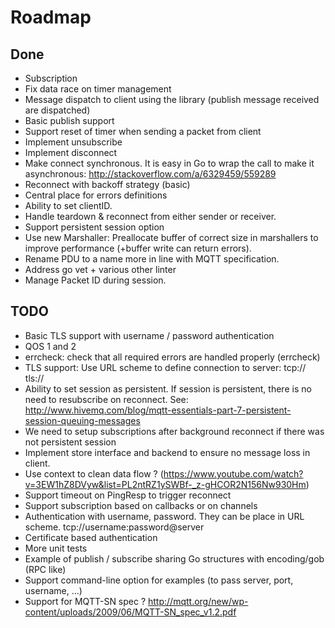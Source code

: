 # Roadmap

## Done

+ Subscription
+ Fix data race on timer management
+ Message dispatch to client using the library (publish message
  received are dispatched)
+ Basic publish support
+ Support reset of timer when sending a packet from client
+ Implement unsubscribe
+ Implement disconnect
+ Make connect synchronous. It is easy in Go to wrap the call to make it asynchronous: http://stackoverflow.com/a/6329459/559289
+ Reconnect with backoff strategy (basic)
+ Central place for errors definitions
+ Ability to set clientID.
+ Handle teardown & reconnect from either sender or receiver.
+ Support persistent session option
+ Use new Marshaller: Preallocate buffer of correct size in marshallers to improve performance (+buffer write can return errors).
+ Rename PDU to a name more in line with MQTT specification.
+ Address go vet + various other linter
+ Manage Packet ID during session.

## TODO

- Basic TLS support with username / password authentication
- QOS 1 and 2
- errcheck: check that all required errors are handled properly (errcheck)
- TLS support: Use URL scheme to define connection to server: tcp:// tls://
- Ability to set session as persistent. If session is persistent, there is no need to resubscribe on reconnect.
  See: http://www.hivemq.com/blog/mqtt-essentials-part-7-persistent-session-queuing-messages
- We need to setup subscriptions after background reconnect if there was not persistent session
- Implement store interface and backend to ensure no message loss in client.
- Use context to clean data flow ? (https://www.youtube.com/watch?v=3EW1hZ8DVyw&list=PL2ntRZ1ySWBf-_z-gHCOR2N156Nw930Hm)
- Support timeout on PingResp to trigger reconnect
- Support subscription based on callbacks or on channels
- Authentication with username, password. They can be place in URL scheme. tcp://username:password@server 
- Certificate based authentication
- More unit tests
- Example of publish / subscribe sharing Go structures with encoding/gob (RPC like)
- Support command-line option for examples (to pass server, port, username, ...)
- Support for MQTT-SN spec ? http://mqtt.org/new/wp-content/uploads/2009/06/MQTT-SN_spec_v1.2.pdf
